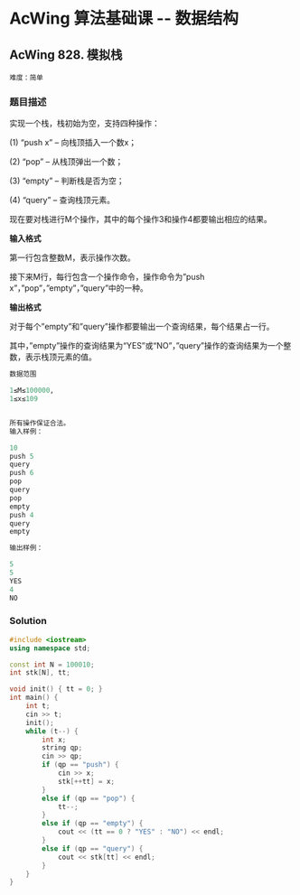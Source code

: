 # AcWing 算法基础课 -- 数据结构

## AcWing 828. 模拟栈 

`难度：简单`

### 题目描述

实现一个栈，栈初始为空，支持四种操作：

(1) “push x” – 向栈顶插入一个数x；

(2) “pop” – 从栈顶弹出一个数；

(3) “empty” – 判断栈是否为空；

(4) “query” – 查询栈顶元素。

现在要对栈进行M个操作，其中的每个操作3和操作4都要输出相应的结果。

**输入格式**

第一行包含整数M，表示操作次数。

接下来M行，每行包含一个操作命令，操作命令为”push x”，”pop”，”empty”，”query”中的一种。

**输出格式**

对于每个”empty”和”query”操作都要输出一个查询结果，每个结果占一行。

其中，”empty”操作的查询结果为“YES”或“NO”，”query”操作的查询结果为一个整数，表示栈顶元素的值。

```r
数据范围

1≤M≤100000,
1≤x≤109


所有操作保证合法。
输入样例：

10
push 5
query
push 6
pop
query
pop
empty
push 4
query
empty

输出样例：

5
5
YES
4
NO
```

### Solution

```c++
#include <iostream>
using namespace std;

const int N = 100010;
int stk[N], tt;

void init() { tt = 0; }
int main() {
    int t;
    cin >> t;
    init();
    while (t--) {
        int x;
        string qp;
        cin >> qp;
        if (qp == "push") {
            cin >> x;
            stk[++tt] = x;
        }
        else if (qp == "pop") {
            tt--;
        }
        else if (qp == "empty") {
            cout << (tt == 0 ? "YES" : "NO") << endl;
        }
        else if (qp == "query") {
            cout << stk[tt] << endl;
        }
    }
}
```